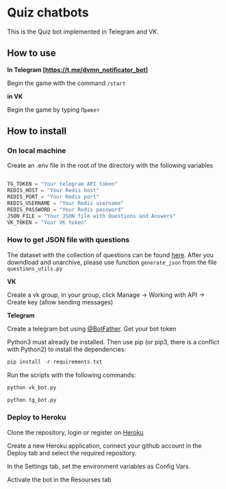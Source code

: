 # Quiz chatbots

This is the Quiz bot implemented in Telegram and VK.

## How to use

**In Telegram [https://t.me/dvmn_notificator_bot]**

Begin the game with the command ```/start```


**in VK**

Begin the game by typing ```Привет```

## How to install

### On local machine

Create an .env file in the root of the directory with the following variables
```python

TG_TOKEN = "Your telegram API token"
REDIS_HOST = "Your Redis host"
REDIS_PORT = "Your Redis port"
REDIS_USERNAME = "Your Redis username"
REDIS_PASSWORD = "Your Redis password"
JSON_FILE = "Your JSON file with Questions and Answers"
VK_TOKEN = "Your VK token"
```

### How to get JSON file with questions

The dataset with the collection of questions can be found [here](https://dvmn.org/media/modules_dist/quiz-questions.zip). After you downdload and unarchive, please use function ```generate_json``` from the file ```questions_utils.py```

**VK**

Create a vk group, in your group, click Manage -> Working with API -> Create key (allow sending messages)

**Telegram**

Create a telegram bot using [@BotFather](https://telegram.me/botfather). Get your bot token

Python3 must already be installed. Then use pip (or pip3, there is a conflict with Python2) to install the dependencies:

```python
pip install -r requirements.txt
```

Run the scripts with the following commands:

```python
python vk_bot.py
```

```python
python tg_bot.py
```


### Deploy to Heroku

Clone the repository, login or register on [Heroku](https://dashboard.heroku.com)

Create a new Heroku application, connect your github account in the Deploy tab and select the required repository.

In the Settings tab, set the environment variables as Config Vars.

Activate the bot in the Resourses tab